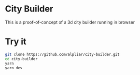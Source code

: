 # City Builder

This is a proof-of-concept of a 3d city builder running in browser

# Try it

```bash
git clone https://github.com/alpliar/city-builder.git
cd city-builder
yarn
yarn dev
```
